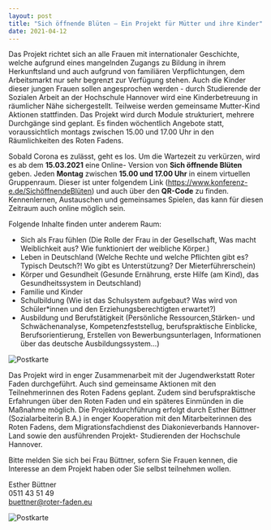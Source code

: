 ```yaml
---
layout: post
title: "Sich öffnende Blüten – Ein Projekt für Mütter und ihre Kinder"
date: 2021-04-12
---
```


Das Projekt richtet sich an alle Frauen mit internationaler Geschichte, welche aufgrund eines mangelnden Zugangs zu Bildung in ihrem Herkunftsland und auch aufgrund von familiären Verpflichtungen, dem Arbeitsmarkt nur sehr begrenzt zur Verfügung stehen. Auch die Kinder dieser jungen Frauen sollen angesprochen werden - durch Studierende der Sozialen Arbeit an der Hochschule Hannover wird eine Kinderbetreuung in räumlicher Nähe sichergestellt.
Teilweise werden gemeinsame Mutter-Kind Aktionen stattfinden.
Das Projekt wird durch Module strukturiert, mehrere Durchgänge sind geplant. Es finden wöchentlich Angebote statt, voraussichtlich montags zwischen 15.00 und 17.00 Uhr in den Räumlichkeiten des Roten Fadens.

Sobald Corona es zulässt, geht es los. Um die Wartezeit zu verkürzen, wird es ab dem **15.03.2021** eine Online- Version von **Sich öffnende Blüten** geben.
Jeden **Montag** zwischen **15.00 und 17.00 Uhr** in einem virtuellen Gruppenraum.
Dieser ist unter folgendem Link (<https://www.konferenz-e.de/SichöffnendeBlüten>) und auch über den **QR-Code** zu finden.
Kennenlernen, Austauschen und gemeinsames Spielen, das kann für diesen Zeitraum auch online möglich sein.

Folgende Inhalte finden unter anderem Raum:

- Sich als Frau fühlen
  (Die Rolle der Frau in der Gesellschaft, Was macht Weiblichkeit aus? Wie funktioniert der weibliche Körper.)
- Leben in Deutschland
  (Welche Rechte und welche Pflichten gibt es? Typisch Deutsch?! Wo gibt es Unterstützung? Der Mieterführerschein)
- Körper und Gesundheit
  (Gesunde Ernährung, erste Hilfe (am Kind), das Gesundheitssystem in Deutschland)
- Familie und Kinder
- Schulbildung
  (Wie ist das Schulsystem aufgebaut? Was wird von Schüler*innen und den Erziehungsberechtigten erwartet?)
- Ausbildung und Berufstätigkeit
  (Persönliche Ressourcen,Stärken- und Schwächenanalyse, Kompetenzfeststellug, berufspraktische Einblicke, Berufsorientierung, Erstellen von Bewerbungsunterlagen, Informationen über das deutsche Ausbildungssystem...)
  
![Postkarte](../../img/sich-oeffnende-blueten.jpg)

Das Projekt wird in enger Zusammenarbeit mit der Jugendwerkstatt Roter Faden
durchgeführt.
Auch sind gemeinsame Aktionen mit den Teilnehmerinnen des Roten Fadens geplant.
Zudem sind berufspraktische Erfahrungen über den Roten Faden und ein späteres
Einmünden in die Maßnahme möglich.
Die Projektdurchführung erfolgt durch Esther Büttner (Sozialarbeiterin B.A.) in enger
Kooperation mit den Mitarbeiterinnen des Roten Fadens, dem Migrationsfachdienst des Diakonieverbands Hannover- Land sowie den ausführenden Projekt- Studierenden der Hochschule Hannover.

Bitte melden Sie sich bei Frau Büttner, sofern Sie Frauen kennen, die Interesse an dem Projekt haben oder Sie selbst teilnehmen wollen.

Esther Büttner  
0511 43 51 49  
buettner@roter-faden.eu

![Postkarte](../../img/sich-oeffnende-blueten2.jpg)
